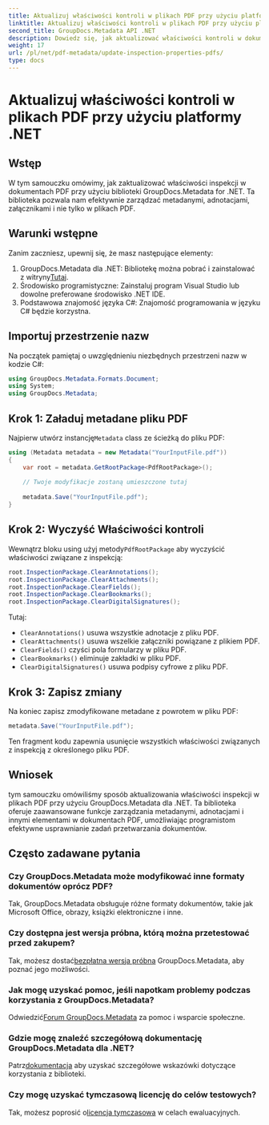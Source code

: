 ```yaml
---
title: Aktualizuj właściwości kontroli w plikach PDF przy użyciu platformy .NET
linktitle: Aktualizuj właściwości kontroli w plikach PDF przy użyciu platformy .NET
second_title: GroupDocs.Metadata API .NET
description: Dowiedz się, jak aktualizować właściwości kontroli w dokumentach PDF przy użyciu GroupDocs.Metadata dla .NET. Efektywnie zarządzaj metadanymi i adnotacjami za pomocą języka C#.
weight: 17
url: /pl/net/pdf-metadata/update-inspection-properties-pdfs/
type: docs
---
```

# Aktualizuj właściwości kontroli w plikach PDF przy użyciu platformy .NET

## Wstęp
W tym samouczku omówimy, jak zaktualizować właściwości inspekcji w dokumentach PDF przy użyciu biblioteki GroupDocs.Metadata for .NET. Ta biblioteka pozwala nam efektywnie zarządzać metadanymi, adnotacjami, załącznikami i nie tylko w plikach PDF.
## Warunki wstępne
Zanim zaczniesz, upewnij się, że masz następujące elementy:
1.  GroupDocs.Metadata dla .NET: Bibliotekę można pobrać i zainstalować z witryny[Tutaj](https://releases.groupdocs.com/metadata/net/).
2. Środowisko programistyczne: Zainstaluj program Visual Studio lub dowolne preferowane środowisko .NET IDE.
3. Podstawowa znajomość języka C#: Znajomość programowania w języku C# będzie korzystna.

## Importuj przestrzenie nazw
Na początek pamiętaj o uwzględnieniu niezbędnych przestrzeni nazw w kodzie C#:
```csharp
using GroupDocs.Metadata.Formats.Document;
using System;
using GroupDocs.Metadata;
```
## Krok 1: Załaduj metadane pliku PDF
 Najpierw utwórz instancję`Metadata` class ze ścieżką do pliku PDF:
```csharp
using (Metadata metadata = new Metadata("YourInputFile.pdf"))
{
    var root = metadata.GetRootPackage<PdfRootPackage>();
    
    // Twoje modyfikacje zostaną umieszczone tutaj
    
    metadata.Save("YourInputFile.pdf");
}
```
## Krok 2: Wyczyść Właściwości kontroli
 Wewnątrz bloku using użyj metody`PdfRootPackage` aby wyczyścić właściwości związane z inspekcją:
```csharp
root.InspectionPackage.ClearAnnotations();
root.InspectionPackage.ClearAttachments();
root.InspectionPackage.ClearFields();
root.InspectionPackage.ClearBookmarks();
root.InspectionPackage.ClearDigitalSignatures();
```
Tutaj:
- `ClearAnnotations()` usuwa wszystkie adnotacje z pliku PDF.
- `ClearAttachments()` usuwa wszelkie załączniki powiązane z plikiem PDF.
- `ClearFields()` czyści pola formularzy w pliku PDF.
- `ClearBookmarks()` eliminuje zakładki w pliku PDF.
- `ClearDigitalSignatures()` usuwa podpisy cyfrowe z pliku PDF.
## Krok 3: Zapisz zmiany
Na koniec zapisz zmodyfikowane metadane z powrotem w pliku PDF:
```csharp
metadata.Save("YourInputFile.pdf");
```
Ten fragment kodu zapewnia usunięcie wszystkich właściwości związanych z inspekcją z określonego pliku PDF.

## Wniosek
tym samouczku omówiliśmy sposób aktualizowania właściwości inspekcji w plikach PDF przy użyciu GroupDocs.Metadata dla .NET. Ta biblioteka oferuje zaawansowane funkcje zarządzania metadanymi, adnotacjami i innymi elementami w dokumentach PDF, umożliwiając programistom efektywne usprawnianie zadań przetwarzania dokumentów.

## Często zadawane pytania
### Czy GroupDocs.Metadata może modyfikować inne formaty dokumentów oprócz PDF?
Tak, GroupDocs.Metadata obsługuje różne formaty dokumentów, takie jak Microsoft Office, obrazy, książki elektroniczne i inne.
### Czy dostępna jest wersja próbna, którą można przetestować przed zakupem?
 Tak, możesz dostać[bezpłatna wersja próbna](https://releases.groupdocs.com/) GroupDocs.Metadata, aby poznać jego możliwości.
### Jak mogę uzyskać pomoc, jeśli napotkam problemy podczas korzystania z GroupDocs.Metadata?
 Odwiedzić[Forum GroupDocs.Metadata](https://forum.groupdocs.com/c/metadata/14) za pomoc i wsparcie społeczne.
### Gdzie mogę znaleźć szczegółową dokumentację GroupDocs.Metadata dla .NET?
 Patrz[dokumentacja](https://tutorials.groupdocs.com/metadata/net/) aby uzyskać szczegółowe wskazówki dotyczące korzystania z biblioteki.
### Czy mogę uzyskać tymczasową licencję do celów testowych?
 Tak, możesz poprosić o[licencja tymczasowa](https://purchase.groupdocs.com/temporary-license/) w celach ewaluacyjnych.